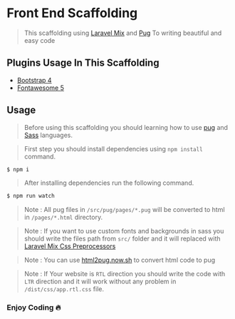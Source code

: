 # Front End Scaffolding

> This scaffolding using [Laravel Mix](https://laravel-mix.com) and [Pug](https://pugjs.org)
To writing beautiful and easy code

## Plugins Usage In This Scaffolding
* [Bootstrap 4](https://getbootstrap.com)
* [Fontawesome 5](https://fontawesome.com)

## Usage
> Before using this scaffolding you should learning how to use [pug](https://pugjs.org) and [Sass](https://sass-lang.com) languages. 

> First step you should install dependencies using `npm install` command.
```bash
$ npm i
```
> After installing dependencies run the following command.
```bash
$ npm run watch
```
> Note : All pug files in `/src/pug/pages/*.pug` will be converted to html in `/pages/*.html` directory.

> Note : If you want to use custom fonts and backgrounds in sass you should write the files path from `src/` folder and it will replaced with [Laravel 
Mix Css Preprocessors](https://laravel-mix.com/docs/4.0/css-preprocessors#css-url-rewriting)

> Note : You can use [html2pug.now.sh](https://html2pug.now.sh) to convert html code to pug

> Note : If Your website is `RTL` direction you should write the code with `LTR` direction and it will work without any problem in `/dist/css/app.rtl.css` file.  

### Enjoy Coding 🔥